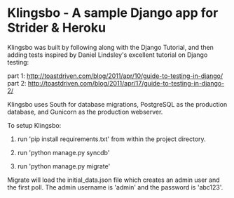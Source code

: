 Klingsbo - A sample Django app for Strider & Heroku
===================================================

Klingsbo was built by following along with the Django Tutorial, and then adding tests inspired by Daniel Lindsley's excellent tutorial on Django testing:

part 1: http://toastdriven.com/blog/2011/apr/10/guide-to-testing-in-django/
part 2: http://toastdriven.com/blog/2011/apr/17/guide-to-testing-in-django-2/

Klingsbo uses South for database migrations, PostgreSQL as the production database, and Gunicorn as the production webserver. 

To setup Klingsbo:

1) run 'pip install requirements.txt' from within the project directory.

2) run 'python manage.py syncdb'

3) run 'python manage.py migrate'

Migrate will load the initial_data.json file which creates an admin user and the first poll. The admin username is 'admin' and the password is 'abc123'. 
